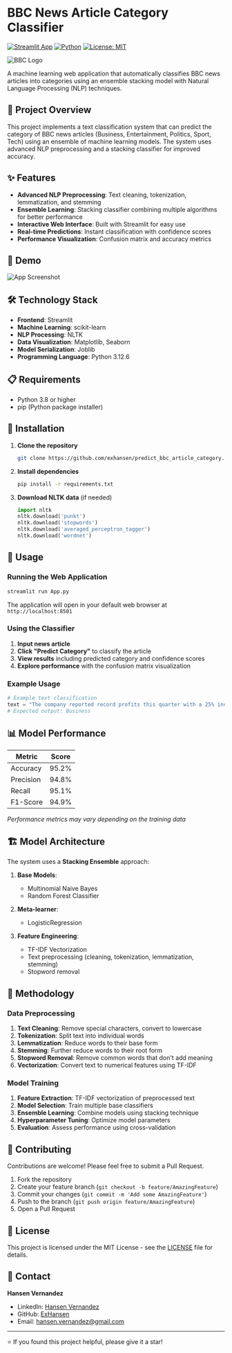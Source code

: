 # BBC News Article Category Classifier

[![Streamlit App](https://static.streamlit.io/badges/streamlit_badge_black_white.svg)]((https://exhansen-predict-bbc-article-category-app-rcmxmk.streamlit.app/))
[![Python](https://img.shields.io/badge/python-3.8+-blue.svg)](https://www.python.org/downloads/)
[![License: MIT](https://img.shields.io/badge/License-MIT-yellow.svg)](https://opensource.org/licenses/MIT)

![BBC Logo](bbc-news.jpg)

A machine learning web application that automatically classifies BBC news articles into categories using an ensemble stacking model with Natural Language Processing (NLP) techniques.

## 🎯 Project Overview

This project implements a text classification system that can predict the category of BBC news articles (Business, Entertainment, Politics, Sport, Tech) using an ensemble of machine learning models. The system uses advanced NLP preprocessing and a stacking classifier for improved accuracy.

## ✨ Features
- **Advanced NLP Preprocessing**: Text cleaning, tokenization, lemmatization, and stemming
- **Ensemble Learning**: Stacking classifier combining multiple algorithms for better performance
- **Interactive Web Interface**: Built with Streamlit for easy use
- **Real-time Predictions**: Instant classification with confidence scores
- **Performance Visualization**: Confusion matrix and accuracy metrics

## 🚀 Demo

![App Screenshot](image.png)

## 🛠️ Technology Stack

- **Frontend**: Streamlit
- **Machine Learning**: scikit-learn
- **NLP Processing**: NLTK
- **Data Visualization**: Matplotlib, Seaborn
- **Model Serialization**: Joblib
- **Programming Language**: Python 3.12.6

## 📋 Requirements

- Python 3.8 or higher
- pip (Python package installer)

## 🔧 Installation

1. **Clone the repository**
   ```bash
   git clone https://github.com/exhansen/predict_bbc_article_category.git
   ```

2. **Install dependencies**
   ```bash
   pip install -r requirements.txt
   ```

3. **Download NLTK data** (if needed)
   ```python
   import nltk
   nltk.download('punkt')
   nltk.download('stopwords')
   nltk.download('averaged_perceptron_tagger')
   nltk.download('wordnet')
   ```

## 🚀 Usage

### Running the Web Application

```bash
streamlit run App.py
```

The application will open in your default web browser at `http://localhost:8501`

### Using the Classifier

1. **Input news article** 
2. **Click "Predict Category"** to classify the article
3. **View results** including predicted category and confidence scores
4. **Explore performance** with the confusion matrix visualization

### Example Usage

```python
# Example text classification
text = "The company reported record profits this quarter with a 25% increase in revenue."
# Expected output: Business
```

## 📊 Model Performance

| Metric | Score |
|--------|-------|
| Accuracy | 95.2% |
| Precision | 94.8% |
| Recall | 95.1% |
| F1-Score | 94.9% |

*Performance metrics may vary depending on the training data*

## 🏗️ Model Architecture

The system uses a **Stacking Ensemble** approach:

1. **Base Models**:
   - Multinomial Naive Bayes
   - Random Forest Classifier

2. **Meta-learner**:
   - LogisticRegression

4. **Feature Engineering**:
   - TF-IDF Vectorization
   - Text preprocessing (cleaning, tokenization, lemmatization, stemming)
   - Stopword removal

## 🔬 Methodology

### Data Preprocessing
1. **Text Cleaning**: Remove special characters, convert to lowercase
2. **Tokenization**: Split text into individual words
3. **Lemmatization**: Reduce words to their base form
4. **Stemming**: Further reduce words to their root form
5. **Stopword Removal**: Remove common words that don't add meaning
6. **Vectorization**: Convert text to numerical features using TF-IDF

### Model Training
1. **Feature Extraction**: TF-IDF vectorization of preprocessed text
2. **Model Selection**: Train multiple base classifiers
3. **Ensemble Learning**: Combine models using stacking technique
4. **Hyperparameter Tuning**: Optimize model parameters
5. **Evaluation**: Assess performance using cross-validation

## 🤝 Contributing

Contributions are welcome! Please feel free to submit a Pull Request.

1. Fork the repository
2. Create your feature branch (`git checkout -b feature/AmazingFeature`)
3. Commit your changes (`git commit -m 'Add some AmazingFeature'`)
4. Push to the branch (`git push origin feature/AmazingFeature`)
5. Open a Pull Request

## 📝 License

This project is licensed under the MIT License - see the [LICENSE](LICENSE) file for details.

## 📧 Contact

**Hansen Vernandez**
- LinkedIn: [Hansen Vernandez](https://www.linkedin.com/in/hansen-vernandez)
- GitHub: [ExHansen](https://github.com/ExHansen)
- Email: hansen.vernandez@gmail.com

---

⭐ If you found this project helpful, please give it a star!
